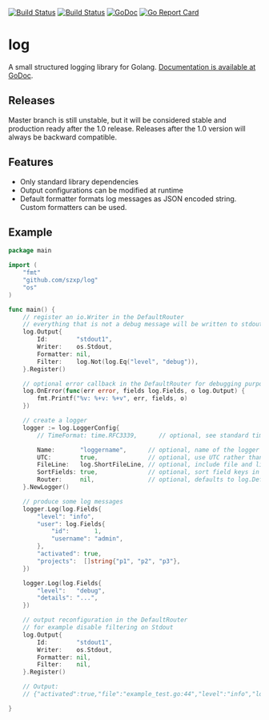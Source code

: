 
[![Build Status](https://travis-ci.org/szxp/log.svg?branch=master)](https://travis-ci.org/szxp/log)
[![Build Status](https://ci.appveyor.com/api/projects/status/github/szxp/log?branch=master&svg=true)](https://ci.appveyor.com/project/szxp/log)
[![GoDoc](https://godoc.org/github.com/szxp/log?status.svg)](https://godoc.org/github.com/szxp/log)
[![Go Report Card](https://goreportcard.com/badge/github.com/szxp/log)](https://goreportcard.com/report/github.com/szxp/log)

# log
A small structured logging library for Golang.
[Documentation is available at GoDoc](https://godoc.org/github.com/szxp/log).

## Releases
Master branch is still unstable, but it will be considered stable and production ready after the 1.0 release. Releases after the 1.0 version will always be backward compatible. 

## Features
* Only standard library dependencies
* Output configurations can be modified at runtime
* Default formatter formats log messages as JSON encoded string. Custom formatters can be used. 

## Example
```go
package main

import (
	"fmt"
	"github.com/szxp/log"
	"os"
)

func main() {
	// register an io.Writer in the DefaultRouter
	// everything that is not a debug message will be written to stdout
	log.Output{
		Id:        "stdout1",
		Writer:    os.Stdout,
		Formatter: nil,
		Filter:    log.Not(log.Eq("level", "debug")),
	}.Register()

	// optional error callback in the DefaultRouter for debugging purposes
	log.OnError(func(err error, fields log.Fields, o log.Output) {
		fmt.Printf("%v: %+v: %+v", err, fields, o)
	})

	// create a logger
	logger := log.LoggerConfig{
		// TimeFormat: time.RFC3339,      // optional, see standard time package for custom formats

		Name:       "loggername",      // optional, name of the logger
		UTC:        true,              // optional, use UTC rather than local time zone
		FileLine:   log.ShortFileLine, // optional, include file and line number
		SortFields: true,              // optional, sort field keys in increasing order
		Router:     nil,               // optional, defaults to log.DefaultRouter
	}.NewLogger()

	// produce some log messages
	logger.Log(log.Fields{
		"level": "info",
		"user": log.Fields{
			"id":       1,
			"username": "admin",
		},
		"activated": true,
		"projects":  []string{"p1", "p2", "p3"},
	})

	logger.Log(log.Fields{
		"level":   "debug",
		"details": "...",
	})

	// output reconfiguration in the DefaultRouter
	// for example disable filtering on Stdout
	log.Output{
		Id:        "stdout1",
		Writer:    os.Stdout,
		Formatter: nil,
		Filter:    nil,
	}.Register()

	// Output:
	// {"activated":true,"file":"example_test.go:44","level":"info","logger":"loggername","projects":["p1","p2","p3"],"user":{"id":1,"username":"admin"}}

}
```

